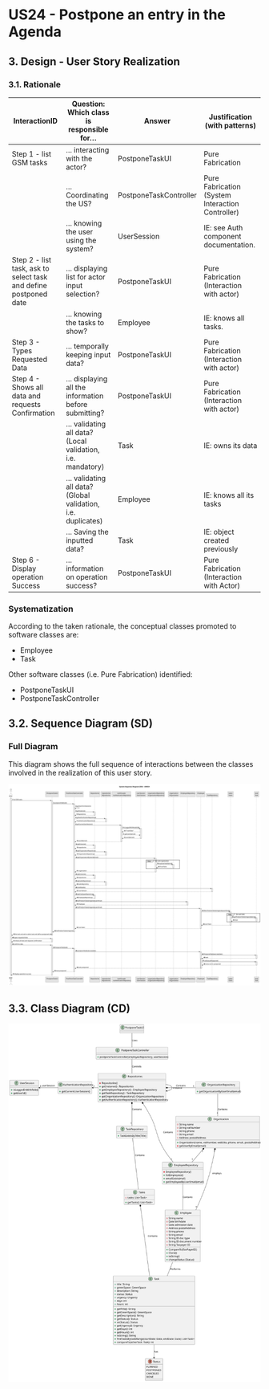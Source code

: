 # US24 - Postpone an entry in the Agenda

## 3. Design - User Story Realization 

### 3.1. Rationale

| InteractionID                                                    | Question: Which class is responsible for…                   | Answer                 | Justification (with patterns)                    |
|------------------------------------------------------------------|-------------------------------------------------------------|------------------------|--------------------------------------------------|
| Step 1 - list GSM tasks                                          | … interacting with the actor?                               | PostponeTaskUI         | Pure Fabrication                                 |
|                                                                  | … Coordinating the US?                                      | PostponeTaskController | Pure Fabrication (System Interaction Controller) |
|                                                                  | … knowing the user using the system?                        | UserSession            | IE: see Auth component documentation.            |
| Step 2 - list task, ask to select task and define postponed date | … displaying list for actor input selection?                | PostponeTaskUI         | Pure Fabrication (Interaction with actor)        |
|                                                                  | … knowing the tasks to show?                                | Employee               | IE: knows all tasks.                             |
| Step 3 - Types Requested Data                                    | … temporally keeping input data?                            | PostponeTaskUI         | Pure Fabrication (Interaction with actor)        |
| Step 4 - Shows all data and requests Confirmation                | … displaying all the information before submitting?         | PostponeTaskUI         | Pure Fabrication (Interaction with actor)        |
|                                                                  | … validating all data? (Local validation, i.e. mandatory)   | Task                   | IE: owns its data                                |
|                                                                  | … validating all data? (Global validation, i.e. duplicates) | Employee               | IE: knows all its tasks                          |
|                                                                  | … Saving the inputted data?                                 | Task                   | IE: object created previously                    |
| Step 6 - Display operation Success                               | … information on operation success?                         | PostponeTaskUI         | Pure Fabrication (Interaction with Actor)        |

### Systematization ##

According to the taken rationale, the conceptual classes promoted to software classes are:


* Employee
* Task

Other software classes (i.e. Pure Fabrication) identified:

* PostponeTaskUI
* PostponeTaskController


## 3.2. Sequence Diagram (SD)


### Full Diagram

This diagram shows the full sequence of interactions between the classes involved in the realization of this user story.

![Sequence Diagram - Full](svg/us0024-sequence-diagram-full.svg)


## 3.3. Class Diagram (CD)

![Class Diagram](svg/us0024-class-diagram.svg)